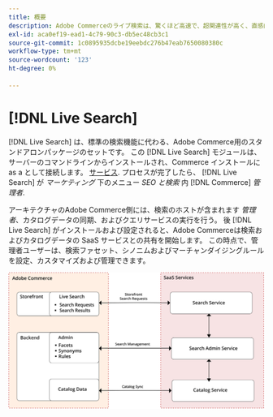 ```yaml
---
title: 概要
description: Adobe Commerceのライブ検索は、驚くほど高速で、超関連性が高く、直感的な検索エクスペリエンスを提供します。
exl-id: aca0ef19-ead1-4c79-90c3-db5ec48cb3c1
source-git-commit: 1c0895935dcbe19eebdc276b47eab7650080380c
workflow-type: tm+mt
source-wordcount: '123'
ht-degree: 0%

---
```


# [!DNL Live Search]

[!DNL Live Search] は、標準の検索機能に代わる、Adobe Commerce用のスタンドアロンパッケージのセットです。 この [!DNL Live Search] モジュールは、サーバーのコマンドラインからインストールされ、Commerce インストールに as a として接続します。 [サービス](../landing/saas.md). プロセスが完了したら、 [!DNL Live Search] が *マーケティング* 下のメニュー *SEO と検索* 内 [!DNL Commerce] *管理者*.

アーキテクチャのAdobe Commerce側には、検索のホストが含まれます *管理者*、カタログデータの同期、およびクエリサービスの実行を行う。 後 [!DNL Live Search] がインストールおよび設定されると、Adobe Commerceは検索およびカタログデータの SaaS サービスとの共有を開始します。 この時点で、管理者ユーザーは、検索ファセット、シノニムおよびマーチャンダイジングルールを設定、カスタマイズおよび管理できます。

![ライブ検索のアーキテクチャ図](assets/architecture-diagram.svg)
